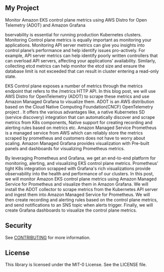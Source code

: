 ## My Project

Monitor Amazon EKS control plane metrics using AWS Distro for Open Telemetry (ADOT) and Amazon Grafana


bservability is essential for running production Kubernetes clusters. Monitoring Control plane metrics is equally important as monitoring your applications. Monitoring API server metrics can give you insights into control plane’s performance and help identify issues pro-actively. For example, API server metrics can help identify poorly written controllers that can overload API servers, affecting your applications’ availability. Similarly, collecting  etcd metrics can help monitor the etcd size and ensure the database limit is not exceeded that can result in cluster entering a read-only state.

EKS Control plane exposes a number of metrics through the metrics endpoint that refers to the /metrics HTTP API. In this blog post, we will use AWS Distro for OpenTelemetry (ADOT) to scrape these metrics and use Amazon Managed Grafana to visualize them. ADOT is an AWS distribution based on the Cloud Native Computing Foundation(CNCF) OpenTelemetry project . It offers the various advantages like, a native Kubernetes SD (service discovery) integration that can automatically discover and scrape metrics from K8s components, Native support for creating recording and alerting rules based on metrics etc. Amazon Managed Service Prometheus is a managed service from AWS which can reliably store the metrics scraped by prometheus and customers does not have to worry about scaling. Amazon Managed Grafana provides  visualization with  Pre-built panels and dashboards for visualizing Prometheus metrics.

By leveraging Prometheus and Grafana, we get an end-to-end platform for monitoring, alerting, and visualizing EKS control plane metrics. Prometheus' tight K8s integration scrapped with Grafana's rich visualizations provide observability into the health and performance of our clusters. In this post, we will monitor Amazon EKS control plane metrics using Amazon Managed Service for Prometheus and visualize them in Amazon Grafana. We will install the ADOT collector to scrape metrics from the Kubernetes API server and ingest them into Amazon Managed Service for Prometheus. We will then create recording and alerting rules based on the control plane metrics, and send notifications to an SNS topic when alerts trigger. Finally, we will create Grafana dashboards to visualize the control plane metrics.


## Security

See [CONTRIBUTING](CONTRIBUTING.md#security-issue-notifications) for more information.

## License

This library is licensed under the MIT-0 License. See the LICENSE file.

